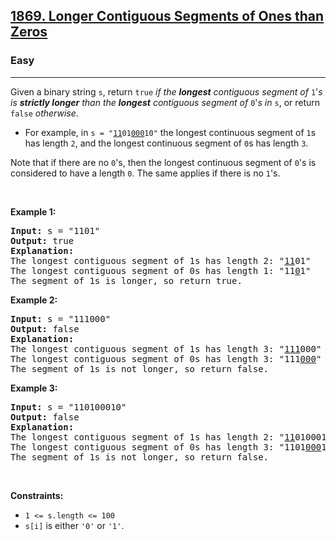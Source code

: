 <h2><a href="https://leetcode.com/problems/longer-contiguous-segments-of-ones-than-zeros/">1869. Longer Contiguous Segments of Ones than Zeros</a></h2><h3>Easy</h3><hr><div bis_skin_checked="1"><p>Given a binary string <code>s</code>, return <code>true</code><em> if the <strong>longest</strong> contiguous segment of </em><code>1</code>'<em>s is <strong>strictly longer</strong> than the <strong>longest</strong> contiguous segment of </em><code>0</code>'<em>s in </em><code>s</code>, or return <code>false</code><em> otherwise</em>.</p>

<ul>
	<li>For example, in <code>s = "<u>11</u>01<u>000</u>10"</code> the longest continuous segment of <code>1</code>s has length <code>2</code>, and the longest continuous segment of <code>0</code>s has length <code>3</code>.</li>
</ul>

<p>Note that if there are no <code>0</code>'s, then the longest continuous segment of <code>0</code>'s is considered to have a length <code>0</code>. The same applies if there is no <code>1</code>'s.</p>

<p>&nbsp;</p>
<p><strong>Example 1:</strong></p>

<pre><strong>Input:</strong> s = "1101"
<strong>Output:</strong> true
<strong>Explanation:</strong>
The longest contiguous segment of 1s has length 2: "<u>11</u>01"
The longest contiguous segment of 0s has length 1: "11<u>0</u>1"
The segment of 1s is longer, so return true.
</pre>

<p><strong>Example 2:</strong></p>

<pre><strong>Input:</strong> s = "111000"
<strong>Output:</strong> false
<strong>Explanation:</strong>
The longest contiguous segment of 1s has length 3: "<u>111</u>000"
The longest contiguous segment of 0s has length 3: "111<u>000</u>"
The segment of 1s is not longer, so return false.
</pre>

<p><strong>Example 3:</strong></p>

<pre><strong>Input:</strong> s = "110100010"
<strong>Output:</strong> false
<strong>Explanation:</strong>
The longest contiguous segment of 1s has length 2: "<u>11</u>0100010"
The longest contiguous segment of 0s has length 3: "1101<u>000</u>10"
The segment of 1s is not longer, so return false.
</pre>

<p>&nbsp;</p>
<p><strong>Constraints:</strong></p>

<ul>
	<li><code>1 &lt;= s.length &lt;= 100</code></li>
	<li><code>s[i]</code> is either <code>'0'</code> or <code>'1'</code>.</li>
</ul>
</div>